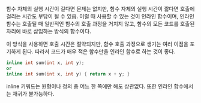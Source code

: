 함수 자체의 실행 시간이 길다면 문제는 없지만, 함수 자체의 실행 시간이 짧다면 호출에 걸리는 시간도 부담이 될 수 있음.
이럴 때 사용할 수 있는 것이 인라인 함수이며, 인라인 함수는 호출될 때 일반적인 함수의 호출 과정을 거치지 않고, 함수의 모든 코드를 호출된 자리에 바로 삽입하는 방식의 함수이다.

이 방식을 사용하면 호출 시간은 절약되지만, 함수 호출 과정으로 생기는 여러 이점을 포기하게 된다.
따라서 코드가 매우 적은 함수만을 인라인 함수로 하는 것이 좋다.

```cpp
inline int sum(int x, int y);
or
inline int sum(int x, int y) { return x + y; }
```

inline 키워드는 원형이나 정의 중 어느 한 쪽에만 해도 상관없다.
또한 인라인 함수에서는 재귀가 불가능하다.